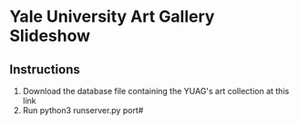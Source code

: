 # Yale University Art Gallery Slideshow

## Instructions
1. Download the database file containing the YUAG's art collection at this link
2. Run python3 runserver.py port#
